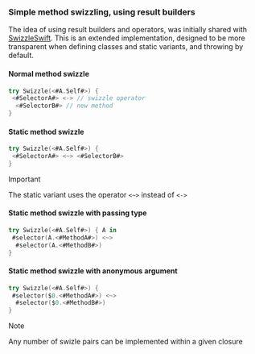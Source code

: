 ### Simple method swizzling, using result builders
The idea of using result builders and operators, was initially shared with [SwizzleSwift](https://github.com/MarioIannotta/SwizzleSwift). This is an extended implementation, designed to be more transparent when defining classes and static variants, and throwing by default.

#### Normal method swizzle
```swift
try Swizzle(<#A.Self#>) {
 <#SelectorA#> <-> // swizzle operator
  <#SelectorB#> // new method 
}
```

#### Static method swizzle
```swift
try Swizzle(<#A.Self#>) {
 <#SelectorA#> <~> <#SelectorB#>
}
```
> [!IMPORTANT]
> The static variant uses the operator `<~>` instead of `<->`    

#### Static method swizzle with passing type
```swift
try Swizzle(<#A.Self#>) { A in
 #selector(A.<#MethodA#>) <~>
  #selector(A.<#MethodB#>)
}
```

#### Static method swizzle with anonymous argument
```swift
try Swizzle(<#A.Self#>) {
 #selector($0.<#MethodA#>) <~>
  #selector($0.<#MethodB#>)
}
```
> [!NOTE]
> Any number of swizle pairs can be implemented within a given closure 

